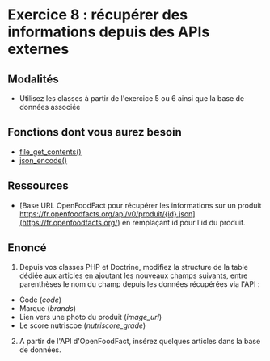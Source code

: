 # Exercice 8 : récupérer des informations depuis des APIs externes

## Modalités

- Utilisez les classes à partir de l'exercice 5 ou 6 ainsi que la base de données associée

## Fonctions dont vous aurez besoin

- [file_get_contents()](https://www.php.net/manual/en/function.file-get-contents.php)
- [json_encode()](https://www.php.net/manual/en/function.json-encode)

## Ressources
<!--
- [API GitHub pour récupérer des utilisateurs](https://api.github.com/users)
-->
- [Base URL OpenFoodFact pour récupérer les informations sur un produit  https://fr.openfoodfacts.org/api/v0/produit/{id}.json](https://fr.openfoodfacts.org/) en remplaçant id pour l'id du produit.

## Enoncé
<!--
1. Depuis vos classes PHP et Doctrine, modifiez la structure de la table dédiée aux utilisateurs publics (non-professionnels) pour rajouter les champs suivants :
- *avatar_url* : url vers l'image de l'avatar de l'utilisateur
- *url* : url du dépôt GitHub de l'utilisateur
2. A partir de l'[API de GitHub](https://api.github.com/users), insérez quelques nouveaux utilisateurs dans la base de données (BDD).
-->
1. Depuis vos classes PHP et Doctrine, modifiez la structure de la table dédiée aux articles en ajoutant les nouveaux champs suivants, entre parenthèses le nom du champ depuis les données récupérées via l'API :
- Code (*code*)
- Marque (*brands*)
- Lien vers une photo du produit (*image_url*)
- Le score nutriscoe (*nutriscore_grade*)

2. A partir de l'API d'OpenFoodFact, insérez quelques articles dans la base de données. 
